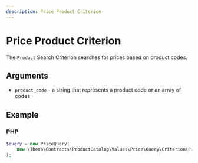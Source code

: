 ```yaml
---
description: Price Product Criterion
---
```


# Price Product Criterion

The `Product` Search Criterion searches for prices based on product codes.

## Arguments

- `product_code` - a string that represents a product code or an array of codes

## Example

### PHP

``` php
$query = new PriceQuery( 
    new \Ibexa\Contracts\ProductCatalog\Values\Price\Query\Criterion\Product('ergo_desk')
);
```
